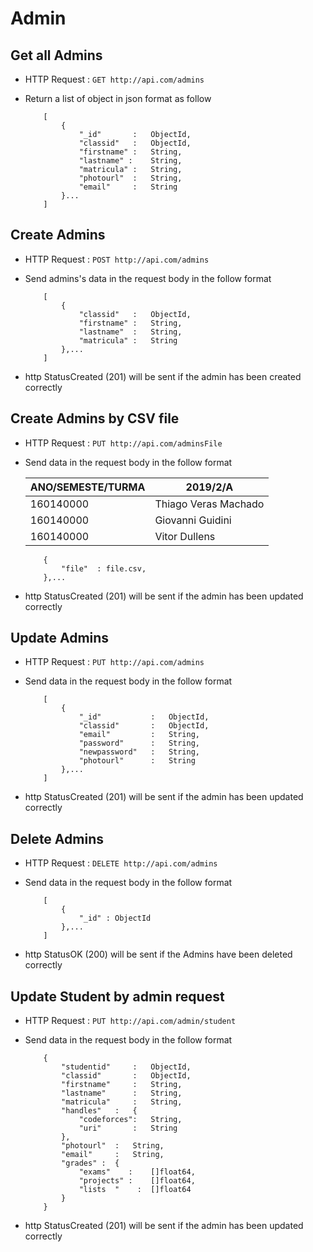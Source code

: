 # Admin

## Get all Admins
* HTTP Request : ```GET http://api.com/admins```
* Return a list of object in json format as follow

    ``` 
        [
			{
				"_id"       :	ObjectId,
				"classid"   :	ObjectId,
				"firstname" :	String,
				"lastname" :	String,
				"matricula" :	String,
				"photourl"  :	String,
				"email"     :	String
			}...
		]
    ```

## Create Admins
* HTTP Request : ```POST http://api.com/admins```
* Send admins's data in the request body in the follow format 

	``` 
		[
			{
				"classid"   : 	ObjectId,
				"firstname" : 	String,
				"lastname"  : 	String,
				"matricula" : 	String
			},...
		]
	```
* http StatusCreated (201) will be sent if the admin has been created correctly

## Create Admins by CSV file
* HTTP Request : ```PUT http://api.com/adminsFile```
* Send data in the request body in the follow format

	|    ANO/SEMESTE/TURMA   |             2019/2/A 
	|------------------------|-------------------------------
	|       160140000        | 			Thiago Veras Machado    
	|       160140000        | 			Giovanni Guidini       
	|       160140000        | 			Vitor Dullens     

	``` 
		{  
			"file"	: file.csv,
		},...
	```

* http StatusCreated (201) will be sent if the admin has been updated correctly

## Update Admins
* HTTP Request : ```PUT http://api.com/admins```
* Send data in the request body in the follow format

	``` 
		[
			{  
				"_id"      		:   ObjectId,
				"classid"   	: 	ObjectId,
				"email" 		:   String,
				"password"		:   String,
				"newpassword"	:   String,
				"photourl"  	: 	String
			},...
		]
	```
* http StatusCreated (201) will be sent if the admin has been updated correctly
    
## Delete Admins
* HTTP Request : ```DELETE http://api.com/admins```
* Send data in the request body in the follow format

	``` 
		[
			{  
				"_id" :	ObjectId
			},...
		]
	```
* http StatusOK (200) will be sent if the Admins have been deleted correctly

## Update Student by admin request
* HTTP Request : ```PUT http://api.com/admin/student```
* Send data in the request body in the follow format

	``` 
		{  
			"studentid"     :   ObjectId,
			"classid"   	: 	ObjectId,
			"firstname" 	:	String,
			"lastname" 		:	String,
			"matricula"	 	:	String,
			"handles"   :	{
				"codeforces":	String,
				"uri" 		:	String
			},
			"photourl"  :	String,
			"email"     :	String,
			"grades" :	{
				"exams"    :	[]float64,
				"projects" :	[]float64,
				"lists	"    :	[]float64
			}
		}
	```
* http StatusCreated (201) will be sent if the admin has been updated correctly




